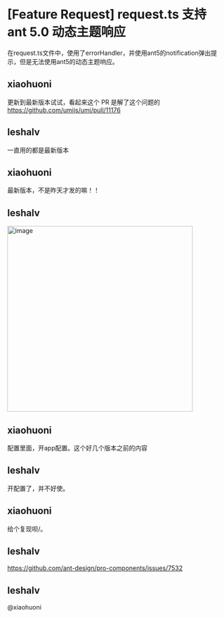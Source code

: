 # [Feature Request] request.ts 支持 ant 5.0 动态主题响应

在request.ts文件中，使用了errorHandler，并使用ant5的notification弹出提示，但是无法使用ant5的动态主题响应。

## xiaohuoni

更新到最新版本试试，看起来这个 PR 是解了这个问题的
https://github.com/umijs/umi/pull/11176

## leshalv

一直用的都是最新版本

## xiaohuoni

最新版本，不是昨天才发的嘛！！

## leshalv

<img width="422" alt="image" src="https://github.com/umijs/umi/assets/30397655/9c4cc964-75a4-4028-b0ef-da915ae11e89">

## xiaohuoni

配置里面，开app配置。这个好几个版本之前的内容

## leshalv

开配置了，并不好使。

## xiaohuoni

给个复现呗/。

## leshalv

https://github.com/ant-design/pro-components/issues/7532

## leshalv

@xiaohuoni
